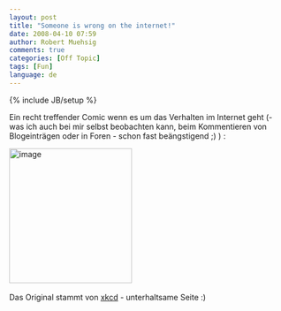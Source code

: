 ```yaml
---
layout: post
title: "Someone is wrong on the internet!"
date: 2008-04-10 07:59
author: Robert Muehsig
comments: true
categories: [Off Topic]
tags: [Fun]
language: de
---
```

{% include JB/setup %}
<p>Ein recht treffender Comic wenn es um das Verhalten im Internet geht (- was ich auch bei mir selbst beobachten kann, beim Kommentieren von Blogeinträgen oder in Foren - schon fast beängstigend ;) ) :</p> <p><a href="{{BASE_PATH}}/assets/wp-images-de/image383.png"><img style="border-right: 0px; border-top: 0px; border-left: 0px; border-bottom: 0px" height="244" alt="image" src="{{BASE_PATH}}/assets/wp-images-de/image-thumb362.png" width="222" border="0"></a>&nbsp;</p> <p>Das Original stammt von <a href="http://xkcd.com/386/">xkcd</a> - unterhaltsame Seite :)</p>
